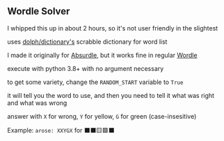 ## Wordle Solver

I whipped this up in about 2 hours, so it's not user friendly in the slightest

uses [dolph/dictionary's](https://github.com/dolph/dictionary) scrabble dictionary for word list

I made it originally for [Absurdle](https://qntm.org/files/absurdle/absurdle.html), but it works fine in regular [Wordle](https://www.powerlanguage.co.uk/wordle/)

execute with python 3.8+ with no argument necessary

to get some variety, change the `RANDOM_START` variable to `True`

it will tell you the word to use, and then you need to tell it what was right and what was wrong

answer with `X` for wrong, `Y` for yellow, `G` for green (case-insesitive)

Example:
`arose: XXYGX` for ⬛⬛🟨🟩⬛
